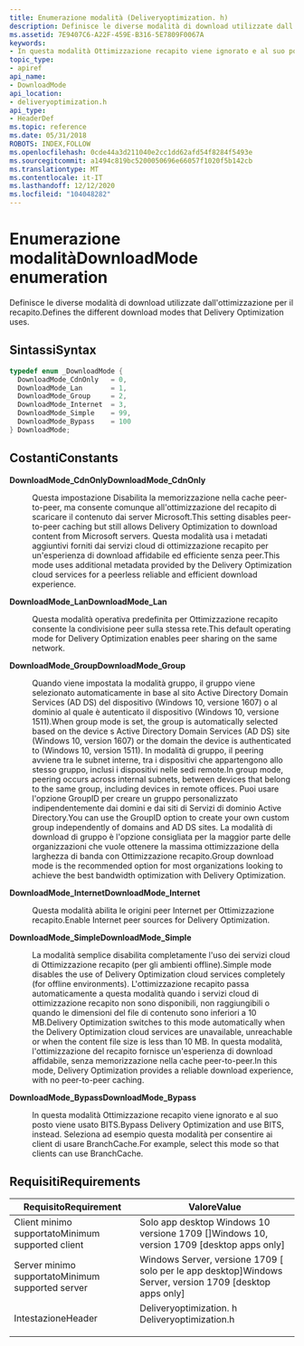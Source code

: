 ```yaml
---
title: Enumerazione modalità (Deliveryoptimization. h)
description: Definisce le diverse modalità di download utilizzate dall'ottimizzazione per il recapito.
ms.assetid: 7E9407C6-A22F-459E-B316-5E7809F0067A
keywords:
- In questa modalità Ottimizzazione recapito viene ignorato e al suo posto viene usato BITS. Seleziona ad esempio questa modalità per consentire ai client di usare BranchCache. enumerazione
topic_type:
- apiref
api_name:
- DownloadMode
api_location:
- deliveryoptimization.h
api_type:
- HeaderDef
ms.topic: reference
ms.date: 05/31/2018
ROBOTS: INDEX,FOLLOW
ms.openlocfilehash: 0cde44a3d211040e2cc1dd62afd54f8284f5493e
ms.sourcegitcommit: a1494c819bc5200050696e66057f1020f5b142cb
ms.translationtype: MT
ms.contentlocale: it-IT
ms.lasthandoff: 12/12/2020
ms.locfileid: "104048282"
---
```

# <a name="downloadmode-enumeration"></a><span data-ttu-id="f6ab2-106">Enumerazione modalità</span><span class="sxs-lookup"><span data-stu-id="f6ab2-106">DownloadMode enumeration</span></span>

<span data-ttu-id="f6ab2-107">Definisce le diverse modalità di download utilizzate dall'ottimizzazione per il recapito.</span><span class="sxs-lookup"><span data-stu-id="f6ab2-107">Defines the different download modes that Delivery Optimization uses.</span></span>

## <a name="syntax"></a><span data-ttu-id="f6ab2-108">Sintassi</span><span class="sxs-lookup"><span data-stu-id="f6ab2-108">Syntax</span></span>


```C++
typedef enum _DownloadMode { 
  DownloadMode_CdnOnly   = 0,
  DownloadMode_Lan       = 1,
  DownloadMode_Group     = 2,
  DownloadMode_Internet  = 3,
  DownloadMode_Simple    = 99,
  DownloadMode_Bypass    = 100
} DownloadMode;
```



## <a name="constants"></a><span data-ttu-id="f6ab2-109">Costanti</span><span class="sxs-lookup"><span data-stu-id="f6ab2-109">Constants</span></span>

<dl> <dt>

<span data-ttu-id="f6ab2-110"><span id="DownloadMode_CdnOnly"></span><span id="downloadmode_cdnonly"></span><span id="DOWNLOADMODE_CDNONLY"></span>**DownloadMode_CdnOnly**</span><span class="sxs-lookup"><span data-stu-id="f6ab2-110"><span id="DownloadMode_CdnOnly"></span><span id="downloadmode_cdnonly"></span><span id="DOWNLOADMODE_CDNONLY"></span>**DownloadMode_CdnOnly**</span></span>
</dt> <dd>

<span data-ttu-id="f6ab2-111">Questa impostazione Disabilita la memorizzazione nella cache peer-to-peer, ma consente comunque all'ottimizzazione del recapito di scaricare il contenuto dai server Microsoft.</span><span class="sxs-lookup"><span data-stu-id="f6ab2-111">This setting disables peer-to-peer caching but still allows Delivery Optimization to download content from Microsoft servers.</span></span> <span data-ttu-id="f6ab2-112">Questa modalità usa i metadati aggiuntivi forniti dai servizi cloud di ottimizzazione recapito per un'esperienza di download affidabile ed efficiente senza peer.</span><span class="sxs-lookup"><span data-stu-id="f6ab2-112">This mode uses additional metadata provided by the Delivery Optimization cloud services for a peerless reliable and efficient download experience.</span></span>

</dd> <dt>

<span data-ttu-id="f6ab2-113"><span id="DownloadMode_Lan"></span><span id="downloadmode_lan"></span><span id="DOWNLOADMODE_LAN"></span>**DownloadMode_Lan**</span><span class="sxs-lookup"><span data-stu-id="f6ab2-113"><span id="DownloadMode_Lan"></span><span id="downloadmode_lan"></span><span id="DOWNLOADMODE_LAN"></span>**DownloadMode_Lan**</span></span>
</dt> <dd>

<span data-ttu-id="f6ab2-114">Questa modalità operativa predefinita per Ottimizzazione recapito consente la condivisione peer sulla stessa rete.</span><span class="sxs-lookup"><span data-stu-id="f6ab2-114">This default operating mode for Delivery Optimization enables peer sharing on the same network.</span></span>

</dd> <dt>

<span data-ttu-id="f6ab2-115"><span id="DownloadMode_Group"></span><span id="downloadmode_group"></span><span id="DOWNLOADMODE_GROUP"></span>**DownloadMode_Group**</span><span class="sxs-lookup"><span data-stu-id="f6ab2-115"><span id="DownloadMode_Group"></span><span id="downloadmode_group"></span><span id="DOWNLOADMODE_GROUP"></span>**DownloadMode_Group**</span></span>
</dt> <dd>

<span data-ttu-id="f6ab2-116">Quando viene impostata la modalità gruppo, il gruppo viene selezionato automaticamente in base al sito Active Directory Domain Services (AD DS) del dispositivo (Windows 10, versione 1607) o al dominio al quale è autenticato il dispositivo (Windows 10, versione 1511).</span><span class="sxs-lookup"><span data-stu-id="f6ab2-116">When group mode is set, the group is automatically selected based on the device s Active Directory Domain Services (AD DS) site (Windows 10, version 1607) or the domain the device is authenticated to (Windows 10, version 1511).</span></span> <span data-ttu-id="f6ab2-117">In modalità di gruppo, il peering avviene tra le subnet interne, tra i dispositivi che appartengono allo stesso gruppo, inclusi i dispositivi nelle sedi remote.</span><span class="sxs-lookup"><span data-stu-id="f6ab2-117">In group mode, peering occurs across internal subnets, between devices that belong to the same group, including devices in remote offices.</span></span> <span data-ttu-id="f6ab2-118">Puoi usare l'opzione GroupID per creare un gruppo personalizzato indipendentemente dai domini e dai siti di Servizi di dominio Active Directory.</span><span class="sxs-lookup"><span data-stu-id="f6ab2-118">You can use the GroupID option to create your own custom group independently of domains and AD DS sites.</span></span> <span data-ttu-id="f6ab2-119">La modalità di download di gruppo è l'opzione consigliata per la maggior parte delle organizzazioni che vuole ottenere la massima ottimizzazione della larghezza di banda con Ottimizzazione recapito.</span><span class="sxs-lookup"><span data-stu-id="f6ab2-119">Group download mode is the recommended option for most organizations looking to achieve the best bandwidth optimization with Delivery Optimization.</span></span>

</dd> <dt>

<span data-ttu-id="f6ab2-120"><span id="DownloadMode_Internet"></span><span id="downloadmode_internet"></span><span id="DOWNLOADMODE_INTERNET"></span>**DownloadMode_Internet**</span><span class="sxs-lookup"><span data-stu-id="f6ab2-120"><span id="DownloadMode_Internet"></span><span id="downloadmode_internet"></span><span id="DOWNLOADMODE_INTERNET"></span>**DownloadMode_Internet**</span></span>
</dt> <dd>

<span data-ttu-id="f6ab2-121">Questa modalità abilita le origini peer Internet per Ottimizzazione recapito.</span><span class="sxs-lookup"><span data-stu-id="f6ab2-121">Enable Internet peer sources for Delivery Optimization.</span></span>

</dd> <dt>

<span data-ttu-id="f6ab2-122"><span id="DownloadMode_Simple"></span><span id="downloadmode_simple"></span><span id="DOWNLOADMODE_SIMPLE"></span>**DownloadMode_Simple**</span><span class="sxs-lookup"><span data-stu-id="f6ab2-122"><span id="DownloadMode_Simple"></span><span id="downloadmode_simple"></span><span id="DOWNLOADMODE_SIMPLE"></span>**DownloadMode_Simple**</span></span>
</dt> <dd>

<span data-ttu-id="f6ab2-123">La modalità semplice disabilita completamente l'uso dei servizi cloud di Ottimizzazione recapito (per gli ambienti offline).</span><span class="sxs-lookup"><span data-stu-id="f6ab2-123">Simple mode disables the use of Delivery Optimization cloud services completely (for offline environments).</span></span> <span data-ttu-id="f6ab2-124">L'ottimizzazione recapito passa automaticamente a questa modalità quando i servizi cloud di ottimizzazione recapito non sono disponibili, non raggiungibili o quando le dimensioni del file di contenuto sono inferiori a 10 MB.</span><span class="sxs-lookup"><span data-stu-id="f6ab2-124">Delivery Optimization switches to this mode automatically when the Delivery Optimization cloud services are unavailable, unreachable or when the content file size is less than 10 MB.</span></span> <span data-ttu-id="f6ab2-125">In questa modalità, l'ottimizzazione del recapito fornisce un'esperienza di download affidabile, senza memorizzazione nella cache peer-to-peer.</span><span class="sxs-lookup"><span data-stu-id="f6ab2-125">In this mode, Delivery Optimization provides a reliable download experience, with no peer-to-peer caching.</span></span>

</dd> <dt>

<span data-ttu-id="f6ab2-126"><span id="DownloadMode_Bypass"></span><span id="downloadmode_bypass"></span><span id="DOWNLOADMODE_BYPASS"></span>**DownloadMode_Bypass**</span><span class="sxs-lookup"><span data-stu-id="f6ab2-126"><span id="DownloadMode_Bypass"></span><span id="downloadmode_bypass"></span><span id="DOWNLOADMODE_BYPASS"></span>**DownloadMode_Bypass**</span></span>
</dt> <dd>

<span data-ttu-id="f6ab2-127">In questa modalità Ottimizzazione recapito viene ignorato e al suo posto viene usato BITS.</span><span class="sxs-lookup"><span data-stu-id="f6ab2-127">Bypass Delivery Optimization and use BITS, instead.</span></span> <span data-ttu-id="f6ab2-128">Seleziona ad esempio questa modalità per consentire ai client di usare BranchCache.</span><span class="sxs-lookup"><span data-stu-id="f6ab2-128">For example, select this mode so that clients can use BranchCache.</span></span>

</dd> </dl>

## <a name="requirements"></a><span data-ttu-id="f6ab2-129">Requisiti</span><span class="sxs-lookup"><span data-stu-id="f6ab2-129">Requirements</span></span>

| <span data-ttu-id="f6ab2-130">Requisito</span><span class="sxs-lookup"><span data-stu-id="f6ab2-130">Requirement</span></span> | <span data-ttu-id="f6ab2-131">Valore</span><span class="sxs-lookup"><span data-stu-id="f6ab2-131">Value</span></span> |
|-------------------------------|----------------------------------------------------------|
| <span data-ttu-id="f6ab2-132">Client minimo supportato</span><span class="sxs-lookup"><span data-stu-id="f6ab2-132">Minimum supported client</span></span><br/> | <span data-ttu-id="f6ab2-133">Solo app desktop Windows 10 versione 1709 \[\]</span><span class="sxs-lookup"><span data-stu-id="f6ab2-133">Windows 10, version 1709 \[desktop apps only\]</span></span><br/>      |
| <span data-ttu-id="f6ab2-134">Server minimo supportato</span><span class="sxs-lookup"><span data-stu-id="f6ab2-134">Minimum supported server</span></span><br/> | <span data-ttu-id="f6ab2-135">Windows Server, versione 1709 \[ solo per le app desktop\]</span><span class="sxs-lookup"><span data-stu-id="f6ab2-135">Windows Server, version 1709 \[desktop apps only\]</span></span><br/>  |
| <span data-ttu-id="f6ab2-136">Intestazione</span><span class="sxs-lookup"><span data-stu-id="f6ab2-136">Header</span></span><br/>                   | <dl> <span data-ttu-id="f6ab2-137"><dt>Deliveryoptimization. h</dt></span><span class="sxs-lookup"><span data-stu-id="f6ab2-137"><dt>Deliveryoptimization.h</dt></span></span> </dl>               |
